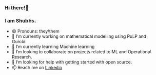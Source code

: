 ### Hi there!👋
### I am Shubhs.

<!-- **Shubhrika007/Shubhrika007** is a ✨ _special_ ✨ repository because its `README.md` (this file) appears on your GitHub profile. 

Here are some ideas to get you started: -->
- 😄 Pronouns: they/them
- 🔭 I’m currently working on mathematical modelling using PuLP and Gurobi 
- 🌱 I’m currently learning Machine learning 
- 👯 I’m looking to collaborate on projects related to ML and Operational Research.
- 🤔 I’m looking for help with getting started with open source. 
- 📫 Reach me on [Linkedin](https://www.linkedin.com/in/shubhrika-ahuja-b9178a146/)
<!--
- 💬 Ask me about ... 


- ⚡ Fun fact: ...
-->
